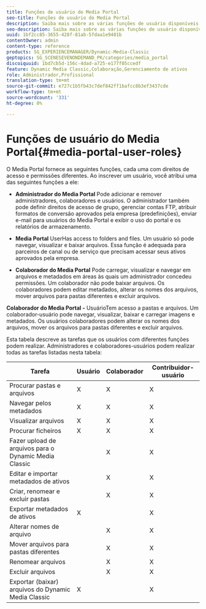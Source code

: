 ```yaml
---
title: Funções de usuário do Media Portal
seo-title: Funções de usuário do Media Portal
description: Saiba mais sobre as várias funções de usuário disponíveis no Media Portal.
seo-description: Saiba mais sobre as várias funções de usuário disponíveis no Media Portal.
uuid: 1bf2cc85-3655-428f-81ab-5fdaa1e9401b
contentOwner: admin
content-type: reference
products: SG_EXPERIENCEMANAGER/Dynamic-Media-Classic
geptopics: SG_SCENESEVENONDEMAND_PK/categories/media_portal
discoiquuid: 1bd7cb5d-156c-4dad-a725-e177f05ccedf
feature: Dynamic Media Classic,Colaboração,Gerenciamento de ativos
role: Administrador,Profissional
translation-type: tm+mt
source-git-commit: e727c1b5fb43c7def842ff1bafcc8b3ef3437cde
workflow-type: tm+mt
source-wordcount: '331'
ht-degree: 0%

---
```



# Funções de usuário do Media Portal{#media-portal-user-roles}

O Media Portal fornece as seguintes funções, cada uma com direitos de acesso e permissões diferentes. Ao inscrever um usuário, você atribui uma das seguintes funções a ele:

* **Administrador do Media Portal**
Pode adicionar e remover administradores, colaboradores e usuários. O administrador também pode definir direitos de acesso de grupo, gerenciar contas FTP, atribuir formatos de conversão aprovados pela empresa (predefinições), enviar e-mail para usuários do Media Portal e exibir o uso do portal e os relatórios de armazenamento.

* **Media Portal**
UserHas access to folders and files. Um usuário só pode navegar, visualizar e baixar arquivos. Essa função é adequada para parceiros de canal ou de serviço que precisam acessar seus ativos aprovados pela empresa.

* **Colaborador do Media Portal**
Pode carregar, visualizar e navegar em arquivos e metadados em áreas às quais um administrador concedeu permissões. Um colaborador não pode baixar arquivos. Os colaboradores podem editar metadados, alterar os nomes dos arquivos, mover arquivos para pastas diferentes e excluir arquivos.

**Colaborador do Media Portal -**
UsuárioTem acesso a pastas e arquivos. Um colaborador-usuário pode navegar, visualizar, baixar e carregar imagens e metadados. Os usuários colaboradores podem alterar os nomes dos arquivos, mover os arquivos para pastas diferentes e excluir arquivos.

Esta tabela descreve as tarefas que os usuários com diferentes funções podem realizar. Administradores e colaboradores-usuários podem realizar todas as tarefas listadas nesta tabela:

| Tarefa | Usuário | Colaborador | Contribuidor-usuário |
|--- |--- |--- |--- |
| Procurar pastas e arquivos | X | X | X |
| Navegar pelos metadados | X | X | X |
| Visualizar arquivos | X | X | X |
| Procurar ficheiros | X | X | X |
| Fazer upload de arquivos para o Dynamic Media Classic |  | X | X |
| Editar e importar metadados de ativos |  | X | X |
| Criar, renomear e excluir pastas |  | X | X |
| Exportar metadados de ativos | X |  | X |
| Alterar nomes de arquivo |  | X | X |
| Mover arquivos para pastas diferentes |  | X | X |
| Renomear arquivos |  | X | X |
| Excluir arquivos |  | X | X |
| Exportar (baixar) arquivos do Dynamic Media Classic | X |  | X |